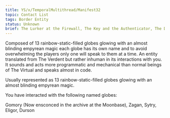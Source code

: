 ```yaml
---
title: YS/x/TemporalMultithread/Manifest32
topic: Contact List
tags: Border Entity
status: Unknown 
brief: The Lurker at the Firewall, The Key and the Authenticator, The Decrypter
---
```


Composed of 13 rainbow-static-filled globes glowing with an almost blinding empyrean magic each globe has its own name and to avoid overwhelming the players only one will speak to them at a time. An entity translated from The Verdent but rather inhuman in its interactions with you. It sounds and acts more programmatic and mechanical than normal beings of The Virtual and speaks almost in code. 

Usually represented as 13 rainbow-static-filled globes glowing with an almost blinding empyrean magic.

You have interacted with the following named globes:

Gomory (Now ensconced in the archive at the Moonbase),
Zagan,
Sytry,
Eligor,
Durson